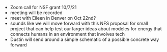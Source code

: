 - Zoom call for NSF grant 10/7/21
- meeting will be recorded
- meet with Eileen in Denver on Oct 22nd?
- sounds like we will move forward with this NFS proposal for small project that can help test our larger ideas about modeles for energy that connects humans in an environment that involves tech
- Dustin will send around a simple schematic of a possible concrete way forward